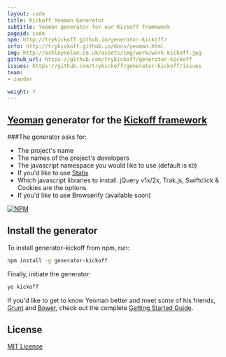 ```yaml
---
layout: code
title: Kickoff Yeoman Generator
subtitle: Yeoman generator for our Kickoff framework
pageid: code
npm: http://trykickoff.github.io/generator-kickoff/
info: http://trykickoff.github.io/docs/yeoman.html
img: http://ashleynolan.co.uk/assets/img/work/work-kickoff.jpg
github_url: https://github.com/trykickoff/generator-kickoff
issues: https://github.com/trykickoff/generator-kickoff/issues
team:
- zander

weight: 7
---
```


## [Yeoman](http://yeoman.io) generator for the [Kickoff framework](https://github.com/tmwagency/kickoff/)
###The generator asks for:
* The project's name
* The names of the project's developers
* The javascript namespace you would like to use (default is `KO`)
* If you'd like to use [Statix](/kickoff/statix/)
* Which javascript libraries to install. jQuery v1x/2x, Trak.js, Swiftclick & Cookies are the options
* If you'd like to use Browserify (available soon)

[![NPM](https://nodei.co/npm/generator-kickoff.png?downloads=true&stars=true)](https://nodei.co/npm/generator-kickoff/)

## Install the generator
To install generator-kickoff from npm, run:

```sh
npm install -g generator-kickoff
```

Finally, initiate the generator:

```sh
yo kickoff
```

If you'd like to get to know Yeoman better and meet some of his friends, [Grunt](http://gruntjs.com) and [Bower](http://bower.io), check out the complete [Getting Started Guide](https://github.com/yeoman/yeoman/wiki/Getting-Started).


## License

[MIT License](http://en.wikipedia.org/wiki/MIT_License)



